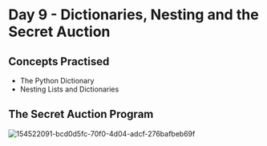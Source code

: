 # Day 9 - Dictionaries, Nesting and the Secret Auction
## Concepts Practised
- The Python Dictionary
- Nesting Lists and Dictionaries
## The Secret Auction Program
![154522091-bcd0d5fc-70f0-4d04-adcf-276bafbeb69f](https://github.com/shondsouza/100-Days-of-Code-Python/assets/138319148/05294bf3-af1d-4457-9ed0-9416329a747d)
